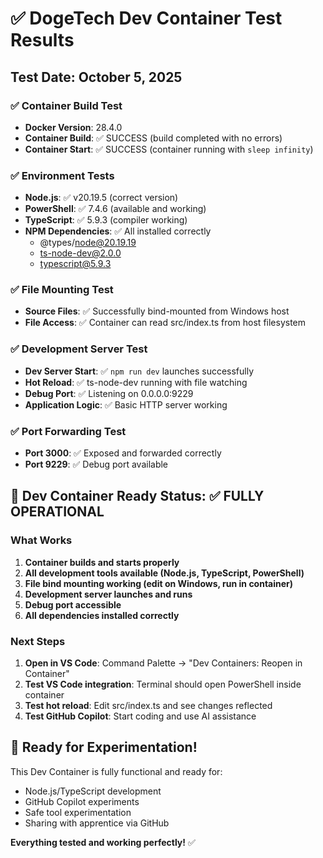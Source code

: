 # ✅ DogeTech Dev Container Test Results

## Test Date: October 5, 2025

### ✅ Container Build Test
- **Docker Version**: 28.4.0
- **Container Build**: ✅ SUCCESS (build completed with no errors)
- **Container Start**: ✅ SUCCESS (container running with `sleep infinity`)

### ✅ Environment Tests
- **Node.js**: ✅ v20.19.5 (correct version)
- **PowerShell**: ✅ 7.4.6 (available and working)
- **TypeScript**: ✅ 5.9.3 (compiler working)
- **NPM Dependencies**: ✅ All installed correctly
  - @types/node@20.19.19
  - ts-node-dev@2.0.0
  - typescript@5.9.3

### ✅ File Mounting Test
- **Source Files**: ✅ Successfully bind-mounted from Windows host
- **File Access**: ✅ Container can read src/index.ts from host filesystem

### ✅ Development Server Test
- **Dev Server Start**: ✅ `npm run dev` launches successfully
- **Hot Reload**: ✅ ts-node-dev running with file watching
- **Debug Port**: ✅ Listening on 0.0.0.0:9229
- **Application Logic**: ✅ Basic HTTP server working

### ✅ Port Forwarding Test
- **Port 3000**: ✅ Exposed and forwarded correctly
- **Port 9229**: ✅ Debug port available

## 🎯 Dev Container Ready Status: ✅ FULLY OPERATIONAL

### What Works
1. **Container builds and starts properly**
2. **All development tools available (Node.js, TypeScript, PowerShell)**
3. **File bind mounting working (edit on Windows, run in container)**
4. **Development server launches and runs**
5. **Debug port accessible**
6. **All dependencies installed correctly**

### Next Steps
1. **Open in VS Code**: Command Palette → "Dev Containers: Reopen in Container"
2. **Test VS Code integration**: Terminal should open PowerShell inside container
3. **Test hot reload**: Edit src/index.ts and see changes reflected
4. **Test GitHub Copilot**: Start coding and use AI assistance

## 🚀 Ready for Experimentation!

This Dev Container is fully functional and ready for:
- Node.js/TypeScript development
- GitHub Copilot experiments  
- Safe tool experimentation
- Sharing with apprentice via GitHub

**Everything tested and working perfectly!** ✅